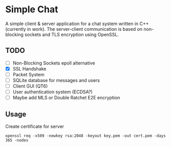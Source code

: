 # Simple Chat
A simple client & server application for a chat system written in C++ (currently in work).
The server-client communication is based on non-blocking sockets and TLS encryption using OpenSSL.

## TODO
- [ ] Non-Blocking Sockets epoll alternative
- [x] SSL Handshake
- [ ] Packet System
- [ ] SQLite database for messages and users
- [ ] Client GUI (QT6)
- [ ] User authentication system (ECDSA?)
- [ ] Maybe add MLS or Double Ratchet E2E encryption

## Usage

Create certificate for server
```
openssl req -x509 -newkey rsa:2048 -keyout key.pem -out cert.pem -days 365 -nodes
```